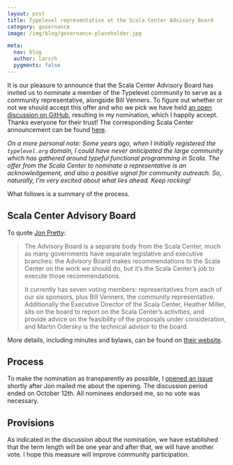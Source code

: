 ```yaml
---
layout: post
title: Typelevel representative at the Scala Center Advisory Board
category: governance
image: /img/blog/governance-placeholder.jpg

meta:
  nav: blog
  author: larsrh
  pygments: false
---
```


It is our pleasure to announce that the Scala Center Advisory Board has invited us to nominate a member of the Typelevel community to serve as a community representative, alongside Bill Venners.
To figure out whether or not we should accept this offer and who we pick we have held [an open discussion on GitHub](https://github.com/typelevel/general/issues/42), resulting in my nomination, which I happily accept.
Thanks everyone for their trust!
The corresponding Scala Center announcement can be found [here](http://scala-lang.org/blog/2016/10/24/lars-hupel-joins-sc-board.html).

_On a more personal note:
Some years ago, when I initially registered the `typelevel.org` domain, I could have never anticipated the large community which has gathered around typeful functional programming in Scala.
The offer from the Scala Center to nominate a representative is an acknowledgement, and also a positive signal for community outreach.
So, naturally, I'm very excited about what lies ahead.
Keep rocking!_

What follows is a summary of the process.

## Scala Center Advisory Board

To quote [Jon Pretty](http://www.scala-lang.org/blog/2016/05/30/scala-center-advisory-board.html):

> The Advisory Board is a separate body from the Scala Center, much as many governments have separate legislative and executive branches: the Advisory Board makes recommendations to the Scala Center on the work we should do, but it’s the Scala Center’s job to execute those recommendations.
>
> It currently has seven voting members: representatives from each of our six sponsors, plus Bill Venners, the community representative. Additionally the Executive Director of the Scala Center, Heather Miller, sits on the board to report on the Scala Center’s activities, and provide advice on the feasibility of the proposals under consideration, and Martin Odersky is the technical advisor to the board.

More details, including minutes and bylaws, can be found on [their website](https://scala.epfl.ch/).

## Process

To make the nomination as transparently as possible, I [opened an issue](https://github.com/typelevel/general/issues/42) shortly after Jon mailed me about the opening.
The discussion period ended on October 12th.
All nominees endorsed me, so no vote was necessary.

## Provisions

As indicated in the discussion about the nomination, we have established that the term length will be one year and after that, we will have another vote.
I hope this measure will improve community participation.

